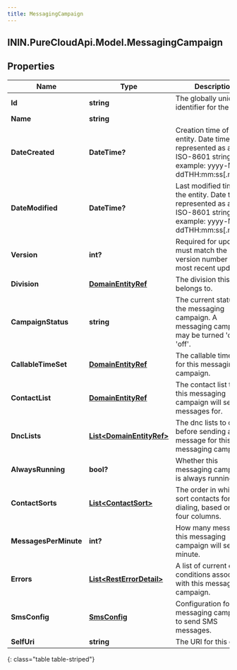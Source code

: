 ```yaml
---
title: MessagingCampaign
---
```

## ININ.PureCloudApi.Model.MessagingCampaign

## Properties

|Name | Type | Description | Notes|
|------------ | ------------- | ------------- | -------------|
| **Id** | **string** | The globally unique identifier for the object. | [optional] |
| **Name** | **string** |  | [optional] |
| **DateCreated** | **DateTime?** | Creation time of the entity. Date time is represented as an ISO-8601 string. For example: yyyy-MM-ddTHH:mm:ss[.mmm]Z | [optional] |
| **DateModified** | **DateTime?** | Last modified time of the entity. Date time is represented as an ISO-8601 string. For example: yyyy-MM-ddTHH:mm:ss[.mmm]Z | [optional] |
| **Version** | **int?** | Required for updates, must match the version number of the most recent update | [optional] |
| **Division** | [**DomainEntityRef**](DomainEntityRef.html) | The division this entity belongs to. | [optional] |
| **CampaignStatus** | **string** | The current status of the messaging campaign. A messaging campaign may be turned &#39;on&#39; or &#39;off&#39;. | [optional] |
| **CallableTimeSet** | [**DomainEntityRef**](DomainEntityRef.html) | The callable time set for this messaging campaign. | [optional] |
| **ContactList** | [**DomainEntityRef**](DomainEntityRef.html) | The contact list that this messaging campaign will send messages for. | |
| **DncLists** | [**List&lt;DomainEntityRef&gt;**](DomainEntityRef.html) | The dnc lists to check before sending a message for this messaging campaign. | [optional] |
| **AlwaysRunning** | **bool?** | Whether this messaging campaign is always running | [optional] |
| **ContactSorts** | [**List&lt;ContactSort&gt;**](ContactSort.html) | The order in which to sort contacts for dialing, based on up to four columns. | [optional] |
| **MessagesPerMinute** | **int?** | How many messages this messaging campaign will send per minute. | |
| **Errors** | [**List&lt;RestErrorDetail&gt;**](RestErrorDetail.html) | A list of current error conditions associated with this messaging campaign. | [optional] |
| **SmsConfig** | [**SmsConfig**](SmsConfig.html) | Configuration for this messaging campaign to send SMS messages. | [optional] |
| **SelfUri** | **string** | The URI for this object | [optional] |
{: class="table table-striped"}



